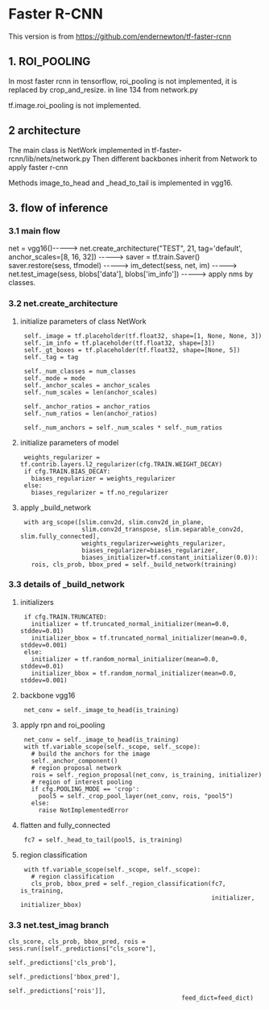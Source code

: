 # Faster R-CNN

This version is from <https://github.com/endernewton/tf-faster-rcnn>

## 1. ROI_POOLING

In most faster rcnn in tensorflow, roi_pooling is not implemented, it is replaced by crop_and_resize.  in line 134 from network.py 

tf.image.roi_pooling is not implemented.

## 2 architecture
The main class is NetWork implemented in tf-faster-rcnn/lib/nets/network.py
Then different backbones inherit from Network to apply faster r-cnn

Methods image_to_head and _head_to_tail is implemented in vgg16.


## 3. flow of inference

### 3.1 main flow 

net = vgg16()-----> net.create_architecture("TEST", 21, tag='default', anchor_scales=[8, 16, 32]) -----> saver = tf.train.Saver()  saver.restore(sess, tfmodel) -----> im_detect(sess, net, im) -----> net.test_image(sess, blobs['data'], blobs['im_info']) -----> apply nms by classes.

### 3.2 net.create_architecture

1. initialize parameters of class NetWork

        self._image = tf.placeholder(tf.float32, shape=[1, None, None, 3])
        self._im_info = tf.placeholder(tf.float32, shape=[3])
        self._gt_boxes = tf.placeholder(tf.float32, shape=[None, 5])
        self._tag = tag

        self._num_classes = num_classes
        self._mode = mode
        self._anchor_scales = anchor_scales
        self._num_scales = len(anchor_scales)

        self._anchor_ratios = anchor_ratios
        self._num_ratios = len(anchor_ratios)

        self._num_anchors = self._num_scales * self._num_ratios

2. initialize parameters of model

        weights_regularizer = tf.contrib.layers.l2_regularizer(cfg.TRAIN.WEIGHT_DECAY)
        if cfg.TRAIN.BIAS_DECAY:
          biases_regularizer = weights_regularizer
        else:
          biases_regularizer = tf.no_regularizer
          
3. apply _build_network 
        
        with arg_scope([slim.conv2d, slim.conv2d_in_plane,
                        slim.conv2d_transpose, slim.separable_conv2d, slim.fully_connected], 
                        weights_regularizer=weights_regularizer,
                        biases_regularizer=biases_regularizer, 
                        biases_initializer=tf.constant_initializer(0.0)): 
          rois, cls_prob, bbox_pred = self._build_network(training)
          
### 3.3 details of _build_network 
    
1. initializers  

        if cfg.TRAIN.TRUNCATED:
          initializer = tf.truncated_normal_initializer(mean=0.0, stddev=0.01)
          initializer_bbox = tf.truncated_normal_initializer(mean=0.0, stddev=0.001)
        else:
          initializer = tf.random_normal_initializer(mean=0.0, stddev=0.01)
          initializer_bbox = tf.random_normal_initializer(mean=0.0, stddev=0.001)

2. backbone vgg16
 
        net_conv = self._image_to_head(is_training)
    
3. apply rpn and roi_pooling
 
        net_conv = self._image_to_head(is_training)
        with tf.variable_scope(self._scope, self._scope):
          # build the anchors for the image
          self._anchor_component()
          # region proposal network
          rois = self._region_proposal(net_conv, is_training, initializer)
          # region of interest pooling
          if cfg.POOLING_MODE == 'crop':
            pool5 = self._crop_pool_layer(net_conv, rois, "pool5")
          else:
            raise NotImplementedError

4. flatten and fully_connected 

        fc7 = self._head_to_tail(pool5, is_training)
        
5. region classification

        with tf.variable_scope(self._scope, self._scope):
          # region classification
          cls_prob, bbox_pred = self._region_classification(fc7, is_training, 
                                                            initializer, initializer_bbox)

### 3.3 net.test_imag branch 

    cls_score, cls_prob, bbox_pred, rois = sess.run([self._predictions["cls_score"],
                                                     self._predictions['cls_prob'],
                                                     self._predictions['bbox_pred'],
                                                     self._predictions['rois']],
                                                    feed_dict=feed_dict)


